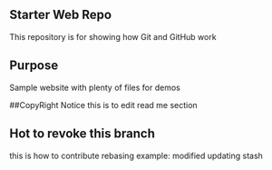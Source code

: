 ## Starter Web Repo

This repository is for showing how Git and GitHub work

## Purpose

Sample website with plenty of files for demos

##CopyRight Notice
this is to edit read me section

## Hot to revoke this branch
this is how to contribute
rebasing example: modified
updating stash
